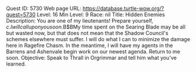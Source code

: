 Quest ID: 5730
Web page URL: https://database.turtle-wow.org/?quest=5730
Level: 16
Min Level: 9
Race: nil
Title: Hidden Enemies
Description: You are one of my lieutenants! Prepare yourself, $c. I will call upon you soon.$B$BMy time spent on the Searing Blade may be all but wasted now, but that does not mean that the Shadow Council's schemes elsewhere must suffer. I will do what I can to minimize the damage here in Ragefire Chasm. In the meantime, I will have my agents in the Barrens and Ashenvale begin work on our newest agenda. Return to me soon.
Objective: Speak to Thrall in Orgrimmar and tell him what you've learned.
